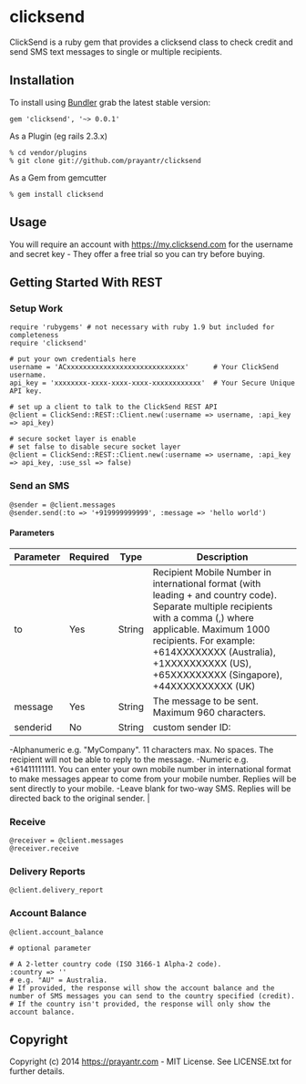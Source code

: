 # clicksend

ClickSend is a ruby gem that provides a clicksend class to check credit and send SMS text messages to single or multiple recipients.

## Installation

To install using [Bundler][bundler] grab the latest stable version:

```
gem 'clicksend', '~> 0.0.1'
```

As a Plugin (eg rails 2.3.x)

```
% cd vendor/plugins
% git clone git://github.com/prayantr/clicksend
```

As a Gem from gemcutter

```
% gem install clicksend
```

## Usage

You will require an account with https://my.clicksend.com for the username and secret key - They offer a free trial so you can try before buying.

## Getting Started With REST

### Setup Work

```
require 'rubygems' # not necessary with ruby 1.9 but included for completeness
require 'clicksend'

# put your own credentials here
username = 'ACxxxxxxxxxxxxxxxxxxxxxxxxxxxxx'      # Your ClickSend username.
api_key = 'xxxxxxxx-xxxx-xxxx-xxxx-xxxxxxxxxxxx'  # Your Secure Unique API key.

# set up a client to talk to the ClickSend REST API
@client = ClickSend::REST::Client.new(:username => username, :api_key => api_key)

# secure socket layer is enable
# set false to disable secure socket layer 
@client = ClickSend::REST::Client.new(:username => username, :api_key => api_key, :use_ssl => false)
```

### Send an SMS

```
@sender = @client.messages
@sender.send(:to => '+919999999999', :message => 'hello world')
```

#### Parameters

| Parameter | Required | Type | Description |
| --------- | -------- | ---- | ----------- |
| to        | Yes      | String | Recipient Mobile Number in international format (with leading + and country code). Separate multiple recipients with a comma (,) where applicable. Maximum 1000 recipients. For example: +614XXXXXXXX (Australia), +1XXXXXXXXXX (US), +65XXXXXXXXX (Singapore), +44XXXXXXXXXX (UK) |
| message   | Yes      | String | The message to be sent. Maximum 960 characters. |
| senderid  | No       | String | custom sender ID:
-Alphanumeric e.g. "MyCompany". 11 characters max. No spaces. The recipient will not be able to reply to the message.
-Numeric e.g. +61411111111. You can enter your own mobile number in international format to make messages appear to come from your mobile number. Replies will be sent directly to your mobile.
-Leave blank for two-way SMS. Replies will be directed back to the original sender. |

<!-- #custom sender ID:
:senderid => ''
#-Alphanumeric e.g. "MyCompany". 11 characters max. No spaces. The recipient will not be able to reply to the message.
#-Numeric e.g. +61411111111. You can enter your own mobile number in international format to make messages appear to come from your mobile number. Replies will be sent directly to your mobile.
#-Leave blank for two-way SMS. Replies will be directed back to the original sender.

# Allows you to schedule message delivery. Must be in unix format.
:schedule => ''
# For example: 1348742950. 
# Leave blank for instant delivery.

# A custom string that will be passed back with replies and delivery reports. Maximum 50      characters.
:customstring => ''

# Redirect to a URL after delivering the message(s).
:return => ''

# For non-English characters use messagetype=Unicode.
# Leave blank for a standard English message.
:messagetype => '' -->

### Receive

```
@receiver = @client.messages
@receiver.receive
```

### Delivery Reports

```
@client.delivery_report
```

### Account Balance

```
@client.account_balance

# optional parameter

# A 2-letter country code (ISO 3166-1 Alpha-2 code).
:country => ''
# e.g. "AU" = Australia.
# If provided, the response will show the account balance and the number of SMS messages you can send to the country specified (credit).
# If the country isn't provided, the response will only show the account balance.
```

## Copyright

Copyright (c) 2014 https://prayantr.com - MIT License. See LICENSE.txt for further details.


[bundler]: http://bundler.io